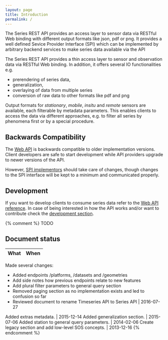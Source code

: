 ```yaml
---
layout: page
title: Introduction
permalink: /
---
```


The Series REST API provides an access layer to sensor data via RESTful Web binding 
with different output formats like json, pdf or png. It provides a well defined Sevice 
Provider Interface (SPI) which can be implemented by arbitrary backend services to make 
series data available via the API

The Series REST API provides a thin access layer to sensor and observation data via 
RESTful Web binding. In addition, it offers several IO functionalities e.g. 
  * prerendering of series data, 
  * generalization, 
  * overlaying of data from multiple series
  * conversion of raw data to other formats like pdf and png

Output formats for *stationary*, *mobile*, *insitu* and *remote* sensors are available, 
each filterable by metadata parameters. This enables clients to access the data via different 
approaches, e.g. to filter all series by phenomena first or by a special procedure.

## Backwards Compatibility
The [Web API]({{site.baseurl}}/api.html) is backwards compatible to older implementation versions. Client 
developers are safe to start development while API providers upgrade to newer versions of the API.

However, [SPI implementors]({{site.baseurl}}/development.html) should take care of changes, though changes 
to the SPI interface will be kept to a minimum and communicated properly.


## Development
If you want to develop clients to consume series data refer to the [Web API reference]({{site.baseurl}}/api.html).
In case of being interested in how the API works and/or want to contribute check the 
[development section]({{site.baseurl}}/development.html).

{% comment %}
TODO 
## Document status

What | When
-----|-----
Made several changes:
* Added endpoints /platforms, /datasets and /geometries
* Add side notes how previous endpoints relate to new features
* Add plural filter parameters to general query section
* Removed paging section as no implementation exists and led to confusion so far
* Reviewed document to rename Timeseries API to Series API | 2016-07-27

Added extras metadata. | 2015-12-14
Added generalization section. | 2015-07-06
Added station to general query parameters. | 2014-02-06
Create legacy section and add low-level SOS concepts. | 2013-12-16
{% endcomment %}